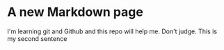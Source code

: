 # A new Markdown page

I'm learning git and Github and this repo will help me. Don't judge.
This is my second sentence